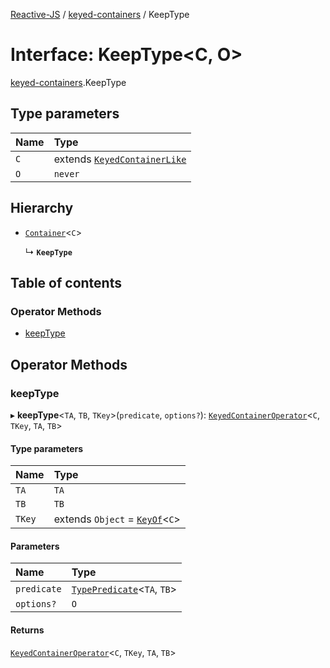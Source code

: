 [Reactive-JS](../README.md) / [keyed-containers](../modules/keyed_containers.md) / KeepType

# Interface: KeepType<C, O\>

[keyed-containers](../modules/keyed_containers.md).KeepType

## Type parameters

| Name | Type |
| :------ | :------ |
| `C` | extends [`KeyedContainerLike`](keyed_containers.KeyedContainerLike.md) |
| `O` | `never` |

## Hierarchy

- [`Container`](containers.Container.md)<`C`\>

  ↳ **`KeepType`**

## Table of contents

### Operator Methods

- [keepType](keyed_containers.KeepType.md#keeptype)

## Operator Methods

### keepType

▸ **keepType**<`TA`, `TB`, `TKey`\>(`predicate`, `options?`): [`KeyedContainerOperator`](../modules/keyed_containers.md#keyedcontaineroperator)<`C`, `TKey`, `TA`, `TB`\>

#### Type parameters

| Name | Type |
| :------ | :------ |
| `TA` | `TA` |
| `TB` | `TB` |
| `TKey` | extends `Object` = [`KeyOf`](../modules/keyed_containers.md#keyof)<`C`\> |

#### Parameters

| Name | Type |
| :------ | :------ |
| `predicate` | [`TypePredicate`](../modules/functions.md#typepredicate)<`TA`, `TB`\> |
| `options?` | `O` |

#### Returns

[`KeyedContainerOperator`](../modules/keyed_containers.md#keyedcontaineroperator)<`C`, `TKey`, `TA`, `TB`\>
